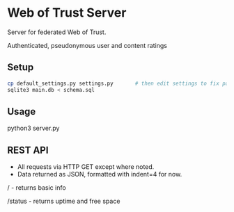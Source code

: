 # Web of Trust Server
 
Server for federated Web of Trust.

Authenticated, pseudonymous user and content ratings


## Setup

```sh
cp default_settings.py settings.py       # then edit settings to fix path to code
sqlite3 main.db < schema.sql
```

## Usage

python3 server.py

## REST API

* All requests via HTTP GET except where noted.
* Data returned as JSON, formatted with indent=4 for now.

/ - returns basic info

/status - returns uptime and free space
